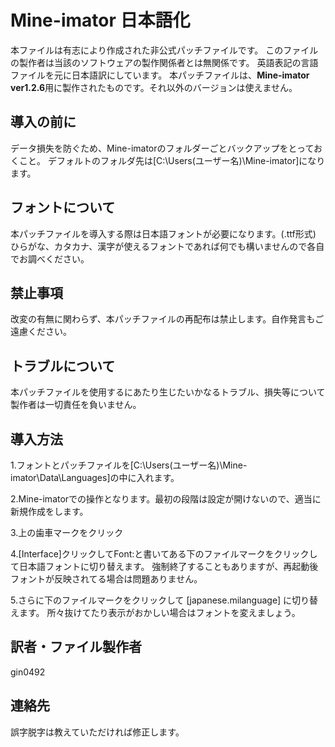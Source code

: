 <!-- -*- coding: utf-8 -*- -->
# Mine-imator 日本語化

本ファイルは有志により作成された非公式パッチファイルです。
このファイルの製作者は当該のソフトウェアの製作関係者とは無関係です。
英語表記の言語ファイルを元に日本語訳にしています。
本パッチファイルは、**Mine-imator ver1.2.6**用に製作されたものです。それ以外のバージョンは使えません。

## 導入の前に

データ損失を防ぐため、Mine-imatorのフォルダーごとバックアップをとっておくこと。
デフォルトのフォルダ先は[C:\Users\(ユーザー名)\Mine-imator]になります。

## フォントについて

本パッチファイルを導入する際は日本語フォントが必要になります。(.ttf形式)
ひらがな、カタカナ、漢字が使えるフォントであれば何でも構いませんので各自でお調べください。

## 禁止事項

改変の有無に関わらず、本パッチファイルの再配布は禁止します。自作発言もご遠慮ください。

## トラブルについて

本パッチファイルを使用するにあたり生じたいかなるトラブル、損失等について製作者は一切責任を負いません。

## 導入方法

1.フォントとパッチファイルを[C:\Users\(ユーザー名)\Mine-imator\Data\Languages]の中に入れます。

2.Mine-imatorでの操作となります。最初の段階は設定が開けないので、適当に新規作成をします。
	
3.上の歯車マークをクリック

4.[Interface]クリックしてFont:と書いてある下のファイルマークをクリックして日本語フォントに切り替えます。
  強制終了することもありますが、再起動後フォントが反映されてる場合は問題ありません。

5.さらに下のファイルマークをクリックして [japanese.milanguage] に切り替えます。
  所々抜けてたり表示がおかしい場合はフォントを変えましょう。

## 訳者・ファイル製作者

gin0492

## 連絡先

誤字脱字は教えていただければ修正します。
